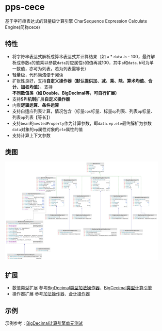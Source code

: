 # pps-cece

基于字符串表达式的轻量级计算引擎 CharSequence Expression Calculate Engine(简称cece)



## 特性

- 将字符串表达式解析成算术表达式并计算结果（如 `a` * `data.b` - 100，最终解析成参数`a`的值乘以参数`data`对应属性`b`的值再减100，其中`a`和`data.b`可为单一数值，亦可为列表，若为列表需等长）
- 轻量级，代码简洁便于阅读
- 扩张性良好，支持**自定义操作器（默认提供加、减、乘、除、算术均值、合计、加权均值）**、支持**不同数值类（如 Double、BigDecimal等，可自行扩展）**
- 支持**SPI机制**扩展**自定义操作器**
- 内嵌**逻辑运算**、**条件运算**
- 支持自适应列表计算，情况包含（标量`ops`标量、标量`op`列表、列表`op`标量、列表`op`列表【等长】）
- 支持`bean`的`nestedProperty`作为计算参数，即`data.ep.ele`最终解析为参数`data`对象的`ep`属性对象的`ele`属性的值
- 支持计算上下文参数



## 类图

![类图](doc/cece.png)



## 扩展

- 数值类型扩展
  参考[BigDecimal类型加法操作器](src/main/java/com/tsintergy/pps/cece/operator/bd/BigDecimalAddOperator.java)、[BigCecimal类型计算引擎](src/main/java/com/tsintergy/pps/cece/engine/bd/BigDecimalExpressionEngine.java)
- 操作器扩展
  参考[加法操作器](src/main/java/com/tsintergy/pps/cece/operator/BaseAddOperator.java)、[合计操作器](src/main/java/com/tsintergy/pps/cece/operator/BaseSumOperator.java)



## 示例

示例参考：[BigDecimal计算引擎单元测试](src/test/java/com/tsintergy/pps/cece/engine/bd/BigDecimalExpressionEngineTest.java)